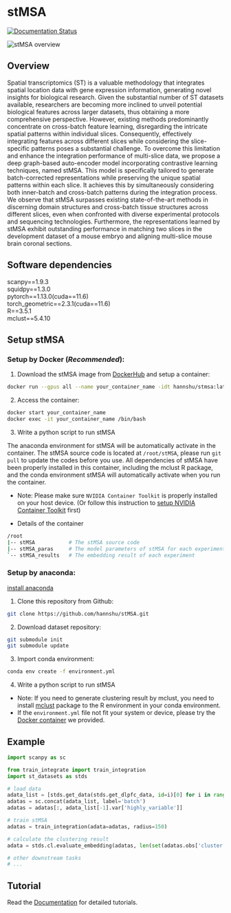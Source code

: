 # stMSA
[![Documentation Status](https://readthedocs.org/projects/stmsa/badge/?version=latest)](https://stmsa.readthedocs.io/en/latest/?badge=latest)

![stMSA overview](./framework.png) 

## Overview 
Spatial transcriptomics (ST) is a valuable methodology that integrates spatial location data with gene expression information, generating novel insights for biological research. Given the substantial number of ST datasets available, researchers are becoming more inclined to unveil potential biological features across larger datasets, thus obtaining a more comprehensive perspective. However, existing methods predominantly concentrate on cross-batch feature learning, disregarding the intricate spatial patterns within individual slices. Consequently, effectively integrating features across different slices while considering the slice-specific patterns poses a substantial challenge. To overcome this limitation and enhance the integration performance of multi-slice data, we propose a deep graph-based auto-encoder model incorporating contrastive learning techniques, named stMSA. This model is specifically tailored to generate batch-corrected representations while preserving the unique spatial patterns within each slice. It achieves this by simultaneously considering both inner-batch and cross-batch patterns during the integration process. We observe that stMSA surpasses existing state-of-the-art methods in discerning domain structures and cross-batch tissue structures across different slices, even when confronted with diverse experimental protocols and sequencing technologies. Furthermore, the representations learned by stMSA exhibit outstanding performance in matching two slices in the development dataset of a mouse embryo and aligning multi-slice mouse brain coronal sections.

## Software dependencies
scanpy==1.9.3  
squidpy==1.3.0  
pytorch==1.13.0(cuda==11.6)   
torch_geometric==2.3.1(cuda==11.6)  
R==3.5.1  
mclust==5.4.10

## Setup stMSA
### Setup by Docker (*Recommended*):  
1. Download the stMSA image from [DockerHub](https://hub.docker.com/repository/docker/hannshu/stmsa) and setup a container:
``` bash
docker run --gpus all --name your_container_name -idt hannshu/stmsa:latest
```

2. Access the container:
``` bash
docker start your_container_name
docker exec -it your_container_name /bin/bash
```

3. Write a python script to run stMSA

The anaconda environment for stMSA will be automatically activate in the container. The stMSA source code is located at `/root/stMSA`, please run ```git pull``` to update the codes before you use.
All dependencies of stMSA have been properly installed in this container, including the mclust R package, and the conda environment stMSA will automatically activate when you run the container.

- Note: Please make sure `NVIDIA Container Toolkit` is properly installed on your host device. (Or follow this instruction to [setup NVIDIA Container Toolkit](https://docs.nvidia.com/datacenter/cloud-native/container-toolkit/latest/install-guide.html) first)

- Details of the container
``` bash
/root
|-- stMSA           # The stMSA source code
|-- stMSA_paras     # The model parameters of stMSA for each experiment
`-- stMSA_results   # The embedding result of each experiment
```

### Setup by anaconda:  
[install anaconda](https://docs.anaconda.com/free/anaconda/install/)

1. Clone this repository from Github:
``` bash
git clone https://github.com/hannshu/stMSA.git
```

2. Download dataset repository:

``` bash
git submodule init
git submodule update
```

3. Import conda environment:  
``` bash
conda env create -f environment.yml
```

4. Write a python script to run stMSA

- Note: If you need to generate clustering result by mclust, you need to install [mclust](https://github.com/hannshu/st_clustering/blob/master/mclust_package/mclust_5.4.10.tar.gz) package to the R environment in your conda environment.
- If the `environment.yml` file not fit your system or device, please try the [Docker container](https://hub.docker.com/repository/docker/hannshu/stmsa) we provided.

## Example
``` python
import scanpy as sc

from train_integrate import train_integration
import st_datasets as stds

# load data
adata_list = [stds.get_data(stds.get_dlpfc_data, id=i)[0] for i in range(4)]
adatas = sc.concat(adata_list, label='batch')
adatas = adatas[:, adata_list[-1].var['highly_variable']]

# train stMSA
adatas = train_integration(adata=adatas, radius=150)

# calculate the clustering result
adata = stds.cl.evaluate_embedding(adatas, len(set(adatas.obs['cluster']))-1)

# other downstream tasks
# ...
```

## Tutorial
Read the [Documentation](https://stmsa.readthedocs.io/en/latest/) for detailed tutorials.

<!-- ## Citation
If you have found our model useful in your work, please consider citing [our article](url):
```

``` -->
